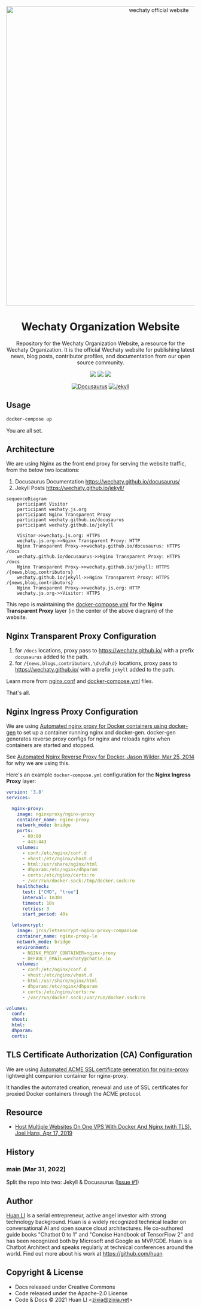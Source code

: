 <div align="center">
<a href="https://wechaty.js.org">
  <img src="https://github.com/wechaty/wechaty.js.org/blob/main/docs/images/wechaty-website.png" alt="wechaty official website" height ="auto" width="800" />
</a>
<br />
<h1>Wechaty Organization Website</h1>
<p>
Repository for the Wechaty Organization Website, a resource for the Wechaty Organization. It is the official Wechaty website for publishing latest news, blog posts, contributor profiles, and documentation from our open source community.
</p>
<p align="center">
<a href="https://github.com/wechaty/wechaty.js.org" alt="GitHub contributors">
<img src="https://img.shields.io/github/contributors/wechaty/wechaty.js.org.svg" /></a>
<a href="https://github.com/wechaty/wechaty.js.org" alt="GitHub issues by-label">
<img src="https://img.shields.io/github/issues/wechaty/wechaty.js.org" /></a>
<a href="https://gitter.im/wechaty/wechaty" alt="Gitter">
<img src="https://img.shields.io/badge/Gitter-@layer5.svg?logo=slack" /></a>
</p>

[![Docusaurus](https://github.com/wechaty/docusaurus/actions/workflows/gh-pages.yml/badge.svg)](https://github.com/wechaty/docusaurus/actions/workflows/gh-pages.yml)
[![Jekyll](https://github.com/wechaty/jekyll/actions/workflows/gh-pages.yml/badge.svg)](https://github.com/wechaty/jekyll/actions/workflows/gh-pages.yml)

</div>

## Usage

```sh
docker-compose up
```

You are all set.

## Architecture

We are using Nginx as the front end proxy for serving the website traffic, from the below two locations:

1. Docusaurus Documentation <https://wechaty.github.io/docusaurus/>
1. Jekyll Posts <https://wechaty.github.io/jekyll/>

```mermaid
sequenceDiagram
    participant Visitor
    participant wechaty.js.org
    participant Nginx Transparent Proxy
    participant wechaty.github.io/docusaurus
    participant wechaty.github.io/jekyll

    Visitor->>wechaty.js.org: HTTPS
    wechaty.js.org->>Nginx Transparent Proxy: HTTP
    Nginx Transparent Proxy->>wechaty.github.io/docusaurus: HTTPS /docs
    wechaty.github.io/docusaurus->>Nginx Transparent Proxy: HTTPS /docs
    Nginx Transparent Proxy->>wechaty.github.io/jekyll: HTTPS /{news,blog,contributors}
    wechaty.github.io/jekyll->>Nginx Transparent Proxy: HTTPS /{news,blog,contributors}
    Nginx Transparent Proxy->>wechaty.js.org: HTTP
    wechaty.js.org->>Visitor: HTTPS
```

This repo is maintaining the [docker-compose.yml](docker-compose.yml) for the **Nginx Transparent Proxy** layer (in the center of the above diagram) of the website.

## Nginx Transparent Proxy Configuration

1. for `/docs` locations, proxy pass to <https://wechaty.github.io/> with a prefix `docusaurus` added to the path.
1. for `/{news,blogs,contributors,\d\d\d\d}` locations, proxy pass to <https://wechaty.github.io/> with a prefix `jekyll` added to the path.

Learn more from [nginx.conf](nginx.conf) and [docker-compose.yml](docker-compose.yml) files.

That's all.

## Nginx Ingress Proxy Configuration

We are using [Automated nginx proxy for Docker containers using docker-gen](https://github.com/nginx-proxy/nginx-proxy) to set up a container running nginx and docker-gen. docker-gen generates reverse proxy configs for nginx and reloads nginx when containers are started and stopped.

See [Automated Nginx Reverse Proxy for Docker, Jason Wilder, Mar 25, 2014](http://jasonwilder.com/blog/2014/03/25/automated-nginx-reverse-proxy-for-docker/) for why we are using this.

Here's an example `docker-compose.yml` configuration for the **Nginx Ingress Proxy** layer:

```yaml
version: '3.8'
services:

  nginx-proxy:
    image: nginxproxy/nginx-proxy
    container_name: nginx-proxy
    network_mode: bridge
    ports:
      - 80:80
      - 443:443
    volumes:
      - conf:/etc/nginx/conf.d
      - vhost:/etc/nginx/vhost.d
      - html:/usr/share/nginx/html
      - dhparam:/etc/nginx/dhparam
      - certs:/etc/nginx/certs:ro
      - /var/run/docker.sock:/tmp/docker.sock:ro
    healthcheck:
      test: ["CMD", "true"]
      interval: 1m30s
      timeout: 10s
      retries: 3
      start_period: 40s

  letsencrypt:
    image: jrcs/letsencrypt-nginx-proxy-companion
    container_name: nginx-proxy-le
    network_mode: bridge
    environment:
      - NGINX_PROXY_CONTAINER=nginx-proxy
      - DEFAULT_EMAIL=wechaty@chatie.io
    volumes:
      - conf:/etc/nginx/conf.d
      - vhost:/etc/nginx/vhost.d
      - html:/usr/share/nginx/html
      - dhparam:/etc/nginx/dhparam
      - certs:/etc/nginx/certs:rw
      - /var/run/docker.sock:/var/run/docker.sock:ro

volumes:
  conf:
  vhost:
  html:
  dhparam:
  certs:
```

## TLS Certificate Authorization (CA) Configuration

We are using [Automated ACME SSL certificate generation for nginx-proxy](https://github.com/nginx-proxy/acme-companion) lightweight companion container for nginx-proxy.

It handles the automated creation, renewal and use of SSL certificates for proxied Docker containers through the ACME protocol.

## Resource

- [Host Multiple Websites On One VPS With Docker And Nginx (with TLS), Joel Hans, Apr 17, 2019](https://blog.ssdnodes.com/blog/host-multiple-websites-docker-nginx/)

## History

### main (Mar 31, 2022)

Split the repo into two: Jekyll & Docusaurus ([Issue #1](https://github.com/wechaty/wechaty.js.org/issues/1))

## Author

[Huan LI](http://linkedin.com/in/zixia) is a serial entrepreneur, active angel investor with strong technology background.
Huan is a widely recognized technical leader on conversational AI and open source cloud architectures.
He co-authored guide books "Chatbot 0 to 1" and "Concise Handbook of TensorFlow 2"
and has been recognized both by Microsoft and Google as MVP/GDE.
Huan is a Chatbot Architect and speaks regularly at technical conferences around the world.
Find out more about his work at <https://github.com/huan>

## Copyright & License

- Docs released under Creative Commons
- Code released under the Apache-2.0 License
- Code & Docs © 2021 Huan LI \<zixia@zixia.net\>
